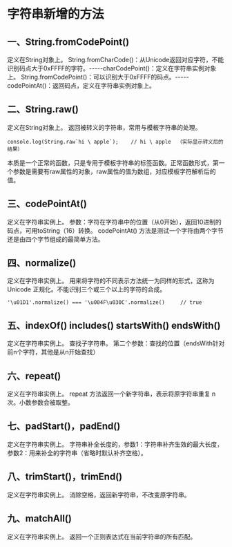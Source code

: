 # 字符串新增的方法

## 一、String.fromCodePoint()
定义在String对象上。
String.fromCharCode()：从Unicode返回对应字符，不能识别码点大于0xFFFF的字符。-----charCodePoint()：定义在字符串实例对象上。
String.fromCodePoint()：可以识别大于0xFFFF的码点。-----codePointAt()：返回码点，定义在字符串实例对象上。

## 二、String.raw()
定义在String对象上。
返回被转义的字符串，常用与模板字符串的处理。
```
console.log(String.raw`hi \ apple`);    // hi \ apple  （实际显示转义后的结果）
```
本质是一个正常的函数，只是专用于模板字符串的标签函数。正常函数形式，第一个参数是需要有raw属性的对象，raw属性的值为数组，对应模板字符解析后的值。

## 三、codePointAt()
定义在字符串实例上。
参数：字符在字符串中的位置（从0开始），返回10进制的码点，可用toString（16）转换。
codePointAt() 方法是测试一个字符由两个字节还是由四个字节组成的最简单方法。

## 四、normalize() 
定义在字符串实例上。
用来将字符的不同表示方法统一为同样的形式，这称为Unicode 正规化。不能识别三个或三个以上的字符的合成。
```
'\u01D1'.normalize() === '\u004F\u030C'.normalize()     // true
```

## 五、indexOf()   includes()  startsWith()    endsWith()
定义在字符串实例上。
查找子字符串。
第二个参数：查找的位置（endsWith针对前n个字符，其他是从n开始查找）

## 六、repeat()
定义在字符串实例上。
repeat 方法返回一个新字符串，表示将原字符串重复 n 次。小数参数会被取整。

## 七、padStart()，padEnd()
定义在字符串实例上。
字符串补全长度的，参数1：字符串补齐生效的最大长度，参数2：用来补全的字符串（省略时默认补齐空格）。

## 八、trimStart()，trimEnd()
定义在字符串实例上。
消除空格，返回新字符串，不改变原字符串。

## 九、matchAll()
定义在字符串实例上。
返回一个正则表达式在当前字符串的所有匹配。